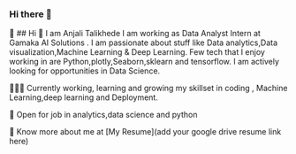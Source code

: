 ### Hi there 👋

👋 ## Hi 👋 I am Anjali Talikhede I am working as Data Analyst Intern at Gamaka AI Solutions .
      I am passionate about stuff like Data analytics,Data visualization,Machine Learning & Deep Learning. 
      Few tech that I enjoy working in are Python,plotly,Seaborn,sklearn and tensorflow. 
      I am actively looking for opportunities in Data Science.

👨🏽‍💻 Currently working, learning and growing my skillset in coding , Machine Learning,deep learning and Deployment.

🤝 Open for job in analytics,data science and python

👨 Know more about me at [My Resume](add your google drive resume link here)
